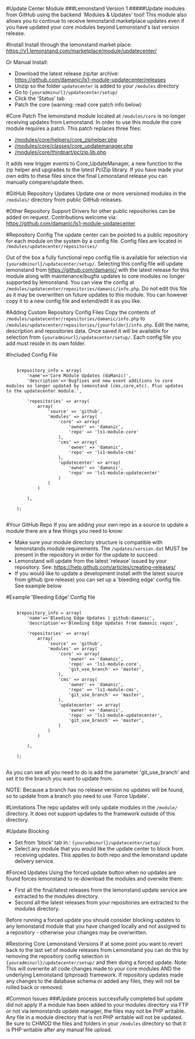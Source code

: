 #Update Center Module
###Lemonstand Version 1
#####Update modules from GitHub using the backend `Modules & Updates' tool! 
This module also allows you to continue to receive lemonstand marketplace updates even if you have updated your core modules beyond Lemonstand's last version release.

#Install
Install through the lemonstand market place: https://v1.lemonstand.com/marketplace/module/updatecenter/

Or Manual Install:
- Download the latest release zip/tar archive: https://github.com/damanic/ls1-module-updatecenter/releases
- Unzip so the folder `updatecenter` is added to your `/modules` directory
- Go to `{youradminurl}/updatecenter/setup/`
- Click the 'Status' tab
- Patch the core (warning: read core patch info below)

#Core Patch
The lemonstand module located at `/modules/core` is no longer receiving updates from Lemonstand. In order to use this module the core module requires a patch. This patch replaces three files:

- [/modules/core/helpers/core_ziphelper.php](https://github.com/damanic/ls1-module-updatecenter/blob/master/updatecenter/updates/core/core_ziphelper.php)
- [/modules/core/classes/core_updatemanager.php](https://github.com/damanic/ls1-module-updatecenter/blob/master/updatecenter/updates/core/core_updatemanager.php)
- [/modules/core/thirdpart/pclzip.lib.php](https://github.com/damanic/ls1-module-updatecenter/blob/master/updatecenter/updates/core/pclzip.lib.php)

It adds new trigger events to Core_UpdateManager, a new function to the zip helper and upgrades to the latest PclZip library.
If you have made your own edits to these files since the final Lemonstand release you can manually compare/update them.

#GitHub Repository Updates
Update one or more versioned modules in the `/modules/` directory from public GitHub releases.

#Other Repository Support
Drivers for other public repositories can be added on request. Contributions welcome via:  https://github.com/damanic/ls1-module-updatecenter

#Repository Config
The update center can be pointed to a public repository for each module on the system by a config file. Config files are  located in `/modules/updatecenter/repositories/`

Out of the box a fully functional repo config file is available for selection via `{youradminurl}/updatecenter/setup/`.  Selecting this config file will update lemonstand from https://github.com/damanic/ with the latest release for this module along with maintenance/bugfix updates to core modules no longer supported by lemonstand.  You can view the config at `/modules/updatecenter/repositories/damanic/info.php`.  Do not edit this file as it may be overwritten on future updates to this module.  You can however copy it to a new config file and extend/edit it as you like.
 
#Adding Custom Repository Config Files
Copy the contents of `/modules/updatecenter/repositories/damanic/info.php` to `/modules/updatecenter/repositories/{yourfolder}/info.php`.  Edit the name, description and repositories data.  Once saved it will be available for selection from `{youradminurl}/updatecenter/setup/`. Each config file you add must reside in its own folder.

#Included Config File
```

	$repository_info = array(
		'name'=>'Core Module Updates (daManic)',
		'description'=>'Bugfixes and new event additions to core modules no longer updated by lemonstand (cms,core,etc). Plus updates to the updatecenter module.',

		'repositories' => array(
			array(
				'source' =>	'github',
				'modules' => array(
					'core' => array(
						'owner' => 'damanic',
						'repo' => 'ls1-module-core'
					),
					'cms' => array(
						'owner' => 'damanic',
						'repo' => 'ls1-module-cms'
					),
					'updatecenter' => array(
						'owner' => 'damanic',
						'repo' => 'ls1-module-updatecenter'
					)
				)
			)

		),

	);
	
```

#Your GitHub Repo
If you are adding your own repo as a source to update a module there are a few things you need to know:

- Make sure your module directory structure is compatible with lemonstands module requirements. The `/updates/version.dat` MUST be present in the repository in order for the update to succeed.
- Lemonstand will update from the latest 'release' issued by your repository. See: https://help.github.com/articles/creating-releases/
- If you would like to update a development install with the latest source from github (pre release) you can set up a 'bleeding edge' config file. See example below 
 
 
#Example 'Bleeding Edge' Config file
```

	$repository_info = array(
		'name'=>'Bleeding Edge Updates | github:damanic',
		'description'=>'Bleeding Edge Updates from damanic repos',

		'repositories' => array(
			array(
				'source' =>	'github',
				'modules' => array(
					'core' => array(
						'owner' => 'damanic',
						'repo' => 'ls1-module-core',
						'git_use_branch' => 'master',
					),
					'cms' => array(
						'owner' => 'damanic',
						'repo' => 'ls1-module-cms',
						'git_use_branch' => 'master',
					),
					'updatecenter' => array(
						'owner' => 'damanic',
						'repo' => 'ls1-module-updatecenter',
						'git_use_branch' => 'master',
					)
				)
			)

		),

	);
	
```
As you can see all you need to do is add the parameter 'git_use_branch' and set it to the branch you want to update from.

NOTE: Because a branch has no release version no updates will be found, so to update from a branch you need to use 'Force Update'.  
 
#Limitations
The repo updates will only update modules in the `/module/` directory. It does not support updates to the framework outside of this directory.
 
#Update Blocking
- Set from 'block' tab in :  `{youradminurl}/updatecenter/setup/`
- Select any module that you would like the update center to block from receiving updates. This applies to both repo and the lemonstand update delivery service.

#Forced Updates
Using the forced update button when no updates are found forces lemonstand to re-download the modules and overwite them: 
- First all the final/latest releases from the lemonstand update service are extracted to the modules directory.
- Second all the latest releases from your repositories are extracted to the modules directory.

Before running a forced update you should consider blocking updates to any lemonstand module that you have changed locally and not assigned to a repository - otherwise your changes may be overwritten.

#Restoring Core Lemonstand Versions
If at some point you want to revert back to the last set of module releases from Lemonstand you can do this by removing the repository config selection in `{youradminurl}/updatecenter/setup/` and then doing a forced update. 
Note: This will overwrite all code changes made to your core modules AND the underlying Lemonstand (phproad) framework. If repository updates made any changes to the database schema or added any files, they will not be rolled back or removed.

#Common Issues
###Update process successfully completed but update did not apply
If a module has been added to your modules directory via FTP or not via lemonstands update manager, the files may not be PHP writable.
Any file in a module directory that is not PHP writable will not be updated. Be sure to CHMOD the files and folders in your `/modules` directory so that it is PHP writable after any manual file upload.
